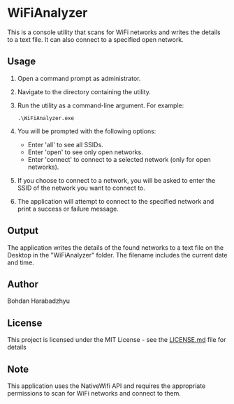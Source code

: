 # WiFiAnalyzer
This is a console utility that scans for WiFi networks and writes the details to a text file. It can also connect to a specified open network.

## Usage

1. Open a command prompt as administrator.
2. Navigate to the directory containing the utility.
3. Run the utility as a command-line argument. For example:

    ```
    .\WiFiAnalyzer.exe
    ```
4. You will be prompted with the following options:
    - Enter 'all' to see all SSIDs.
    - Enter 'open' to see only open networks.
    - Enter 'connect' to connect to a selected network (only for open networks).
5. If you choose to connect to a network, you will be asked to enter the SSID of the network you want to connect to.
6. The application will attempt to connect to the specified network and print a success or failure message.

## Output

The application writes the details of the found networks to a text file on the Desktop in the "WiFiAnalyzer" folder. The filename includes the current date and time.

## Author

Bohdan Harabadzhyu

## License

This project is licensed under the MIT License - see the [LICENSE.md](LICENSE.md) file for details

## Note

This application uses the NativeWifi API and requires the appropriate permissions to scan for WiFi networks and connect to them.
